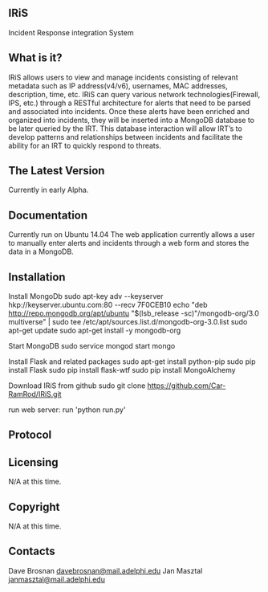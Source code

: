 IRiS
---------
Incident Response integration System

What is it?
-----------
IRiS allows users to view and manage incidents consisting of relevant
metadata such as IP address(v4/v6), usernames, MAC addresses,
description, time, etc. IRiS can query various network
technologies(Firewall, IPS, etc.) through a RESTful architecture for
alerts that need to be parsed and associated into incidents. Once these
alerts have been enriched and organized into incidents, they will be
inserted into a MongoDB database to be later queried by the IRT. This
database interaction will allow IRT’s to develop patterns and
relationships between incidents and facilitate the ability for an IRT
to quickly respond to threats.




The Latest Version
------------------
Currently in early Alpha.


Documentation
-------------
Currently run on Ubuntu 14.04
The web application currently allows a user to manually enter alerts
and incidents through a web form and stores the data in a MongoDB.

Installation
------------

Install MongoDb
sudo apt-key adv --keyserver hkp://keyserver.ubuntu.com:80 --recv 7F0CEB10
echo "deb http://repo.mongodb.org/apt/ubuntu "$(lsb_release -sc)"/mongodb-org/3.0 multiverse" | sudo tee /etc/apt/sources.list.d/mongodb-org-3.0.list
sudo apt-get update
sudo apt-get install -y mongodb-org

Start MongoDB
sudo service mongod start
mongo


Install Flask and related packages
sudo apt-get install python-pip
sudo pip install Flask
sudo pip install flask-wtf
sudo pip install MongoAlchemy

Download IRiS from github
sudo git clone https://github.com/Car-RamRod/IRiS.git

run web server:
run 'python run.py'

Protocol
--------

Licensing
---------
N/A at this time.

Copyright
---------
N/A at this time.

Contacts
--------
Dave Brosnan davebrosnan@mail.adelphi.edu
Jan Masztal janmasztal@mail.adelphi.edu




